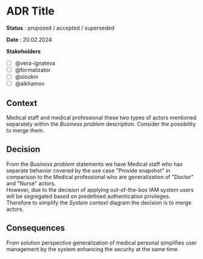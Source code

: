 # ADR Title

**Status** : proposed / accepted / superseded

**Date** : 20.02.2024

**Stakeholders**

- [ ] @vera-ignateva
- [ ] @formalizator
- [ ] @slookin
- [ ] @alkhamov

## Context
Medical staff and medical professional these two types of actors mentioned separately within the *Business problem* description. Consider the possibility to merge them.

## Decision
From the *Business problem* statements we have Medical staff who has separate behavior covered by the use case "Provide snapshot" in comparison to the Medical professional who are generalization of "Doctor" and "Nurse" actors.  
However, due to the decision of applying out-of-the-box IAM system users will be segregated based on predefined authentication privileges.  
Therefore to simplify the *System context* diagram the decision is to merge actors.

## Consequences
From solution perspective generalization of medical personal simplifies user management by the system enhancing the security at the same time.
